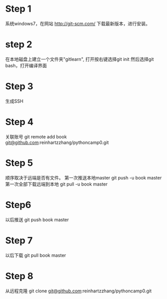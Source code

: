 # Step 1
 系统windows7，在网站 http://git-scm.com/ 下载最新版本，进行安装。
 
# step 2
 在本地磁盘上建立一个文件夹"gitlearn", 打开按右键选择git init
 然后选择git bash，打开编译界面
 
# Step 3
  生成SSH
 
# Step 4 
 关联账号
 git remote add book git@github.com:reinhartzzhang/pythoncamp0.git
 
# Step 5 
 顺序取决于远端是否有文件。
 第一次推送本地master
 git push -u book master
 第一次全部下载远端到本地
 git pull -u book master
 
# Step6 
 以后推送
 git push book master
 
# Step 7
 以后下载
 git pull book master

# Step 8
 从远程克隆
 git clone git@github.com:reinhartzzhang/pythoncamp0.git
 
